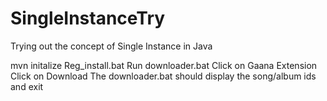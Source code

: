 # SingleInstanceTry
Trying out the concept of Single Instance in Java

mvn initalize
Reg_install.bat
Run downloader.bat
Click on Gaana Extension
Click on Download
The downloader.bat should display the song/album ids and exit
